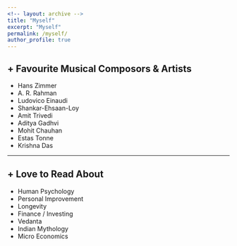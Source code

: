 ```yaml
---
<!-- layout: archive -->
title: "Myself"
excerpt: "Myself"
permalink: /myself/
author_profile: true
---
```


## + **Favourite Musical Composors & Artists**

- Hans Zimmer
- A. R. Rahman
- Ludovico Einaudi
- Shankar-Ehsaan-Loy
- Amit Trivedi
- Aditya Gadhvi
- Mohit Chauhan
- Estas Tonne
- Krishna Das


---

## + **Love to Read About**

- Human Psychology
- Personal Improvement
- Longevity
- Finance / Investing
- Vedanta
- Indian Mythology
- Micro Economics
